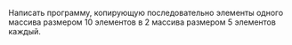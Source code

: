 Написать программу, копирующую последовательно элементы одного массива размером 10
элементов в 2 массива размером 5 элементов каждый.
